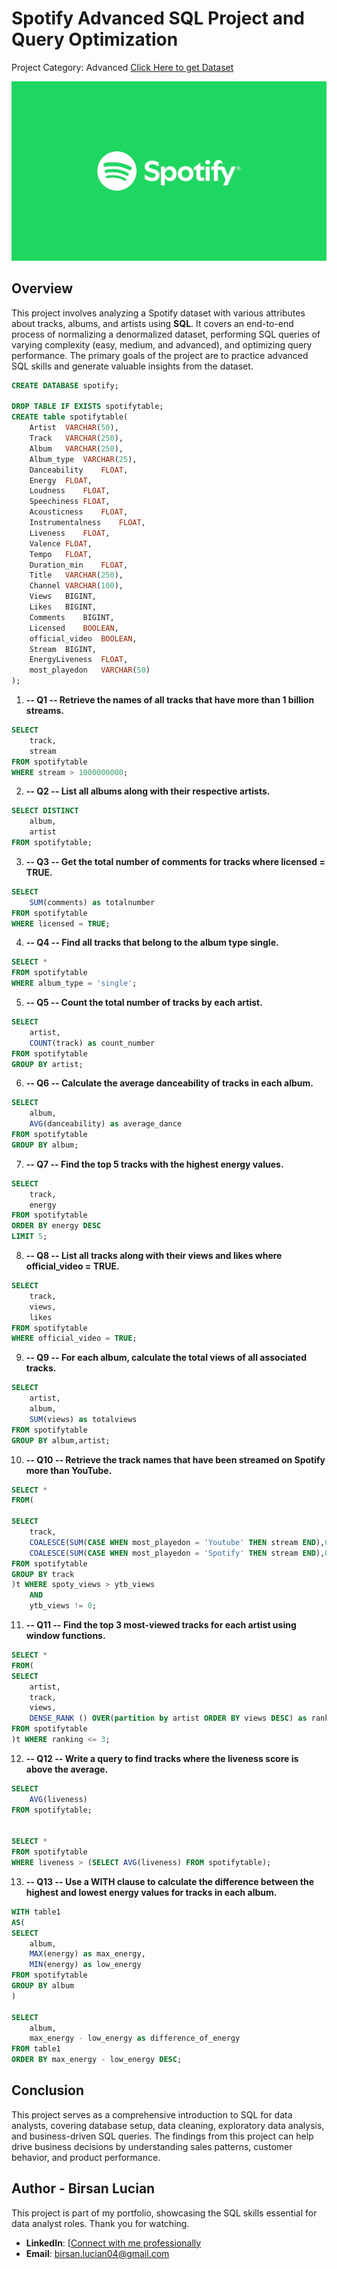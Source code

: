# Spotify Advanced SQL Project and Query Optimization
Project Category: Advanced
[Click Here to get Dataset](https://www.kaggle.com/datasets/sanjanchaudhari/spotify-dataset)

![Spotify Logo](https://github.com/FecioruLuci/SQL_Analyst_Projects/blob/main/forthproject/myspotify.jpg)

## Overview
This project involves analyzing a Spotify dataset with various attributes about tracks, albums, and artists using **SQL**. It covers an end-to-end process of normalizing a denormalized dataset, performing SQL queries of varying complexity (easy, medium, and advanced), and optimizing query performance. The primary goals of the project are to practice advanced SQL skills and generate valuable insights from the dataset.

```sql
CREATE DATABASE spotify;

DROP TABLE IF EXISTS spotifytable;
CREATE table spotifytable(
	Artist	VARCHAR(50),
	Track	VARCHAR(250),
	Album	VARCHAR(250),
	Album_type	VARCHAR(25),
	Danceability	FLOAT,
	Energy	FLOAT,
	Loudness	FLOAT,
	Speechiness	FLOAT,
	Acousticness	FLOAT,
	Instrumentalness	FLOAT,
	Liveness	FLOAT,
	Valence	FLOAT,	
	Tempo	FLOAT,
	Duration_min	FLOAT,
	Title	VARCHAR(250),
	Channel	VARCHAR(100),
	Views	BIGINT,
	Likes	BIGINT,
	Comments	BIGINT,
	Licensed	BOOLEAN,
	official_video	BOOLEAN,
	Stream	BIGINT,
	EnergyLiveness	FLOAT,
	most_playedon	VARCHAR(50)
);
```

1. **-- Q1 -- Retrieve the names of all tracks that have more than 1 billion streams.**
```sql
SELECT
	track,
	stream
FROM spotifytable
WHERE stream > 1000000000;
```

2. **-- Q2 -- List all albums along with their respective artists.**
```sql
SELECT DISTINCT
	album,
	artist
FROM spotifytable;
```

3. **-- Q3 -- Get the total number of comments for tracks where licensed = TRUE.**
```sql
SELECT 
	SUM(comments) as totalnumber
FROM spotifytable
WHERE licensed = TRUE;

```

4. **-- Q4 -- Find all tracks that belong to the album type single.**
```sql
SELECT *
FROM spotifytable
WHERE album_type = 'single';

```

5. **-- Q5 -- Count the total number of tracks by each artist.**
```sql
SELECT
	artist,
	COUNT(track) as count_number
FROM spotifytable
GROUP BY artist;


```

6. **-- Q6 -- Calculate the average danceability of tracks in each album.**
```sql
SELECT
	album,
	AVG(danceability) as average_dance
FROM spotifytable
GROUP BY album;


```

7. **-- Q7 -- Find the top 5 tracks with the highest energy values.**
```sql
SELECT
	track,
	energy
FROM spotifytable
ORDER BY energy DESC
LIMIT 5;


```

8. **-- Q8 -- List all tracks along with their views and likes where official_video = TRUE.**
```sql
SELECT
	track,
	views,
	likes
FROM spotifytable
WHERE official_video = TRUE;

```

9. **-- Q9 -- For each album, calculate the total views of all associated tracks.**
```sql
SELECT
	artist,
	album,
	SUM(views) as totalviews
FROM spotifytable
GROUP BY album,artist;

```

10. **-- Q10 -- Retrieve the track names that have been streamed on Spotify more than YouTube.**
```sql
SELECT *
FROM(

SELECT
	track,
	COALESCE(SUM(CASE WHEN most_playedon = 'Youtube' THEN stream END),0) AS ytb_views,
	COALESCE(SUM(CASE WHEN most_playedon = 'Spotify' THEN stream END),0) AS spoty_views
FROM spotifytable
GROUP BY track
)t WHERE spoty_views > ytb_views
	AND
	ytb_views != 0;

```

11. **-- Q11 -- Find the top 3 most-viewed tracks for each artist using window functions.**
```sql
SELECT *
FROM(
SELECT
	artist,
	track,
	views,
	DENSE_RANK () OVER(partition by artist ORDER BY views DESC) as ranking
FROM spotifytable
)t WHERE ranking <= 3;

```

12. **-- Q12 -- Write a query to find tracks where the liveness score is above the average.**
```sql
SELECT
	AVG(liveness) 
FROM spotifytable;


SELECT *
FROM spotifytable
WHERE liveness > (SELECT AVG(liveness) FROM spotifytable);

```

13. **-- Q13 -- Use a WITH clause to calculate the difference between the highest and lowest energy values for tracks in each album.**
```sql
WITH table1
AS(
SELECT 
	album,
	MAX(energy) as max_energy,
	MIN(energy) as low_energy
FROM spotifytable
GROUP BY album
)

SELECT
	album,
	max_energy - low_energy as difference_of_energy
FROM table1
ORDER BY max_energy - low_energy DESC;

```
## Conclusion

This project serves as a comprehensive introduction to SQL for data analysts, covering database setup, data cleaning, exploratory data analysis, and business-driven SQL queries. The findings from this project can help drive business decisions by understanding sales patterns, customer behavior, and product performance.

## Author - Birsan Lucian

This project is part of my portfolio, showcasing the SQL skills essential for data analyst roles. Thank you for watching.

- **LinkedIn**: [[Connect with me professionally](https://www.linkedin.com/in/najirr](https://github.com/FecioruLuci))
- **Email**: birsan.lucian04@gmail.com



